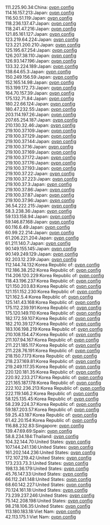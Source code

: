 111.225.90.34:China: [ovpn config](vpn/111_225_90_34.ovpn)  
114.16.157.213:Japan: [ovpn config](vpn/114_16_157_213.ovpn)  
116.50.51.119:Japan: [ovpn config](vpn/116_50_51_119.ovpn)  
118.236.137.47:Japan: [ovpn config](vpn/118_236_137_47.ovpn)  
118.241.47.216:Japan: [ovpn config](vpn/118_241_47_216.ovpn)  
121.85.161.127:Japan: [ovpn config](vpn/121_85_161_127.ovpn)  
123.219.64.224:Japan: [ovpn config](vpn/123_219_64_224.ovpn)  
123.221.200.210:Japan: [ovpn config](vpn/123_221_200_210.ovpn)  
125.195.67.254:Japan: [ovpn config](vpn/125_195_67_254.ovpn)  
126.207.38.110:Japan: [ovpn config](vpn/126_207_38_110.ovpn)  
126.93.147.196:Japan: [ovpn config](vpn/126_93_147_196.ovpn)  
133.32.224.189:Japan: [ovpn config](vpn/133_32_224_189.ovpn)  
138.64.65.3:Japan: [ovpn config](vpn/138_64_65_3.ovpn)  
150.249.156.59:Japan: [ovpn config](vpn/150_249_156_59.ovpn)  
152.165.14.98:Japan: [ovpn config](vpn/152_165_14_98.ovpn)  
153.199.172.73:Japan: [ovpn config](vpn/153_199_172_73.ovpn)  
164.70.157.39:Japan: [ovpn config](vpn/164_70_157_39.ovpn)  
175.132.71.84:Japan: [ovpn config](vpn/175_132_71_84.ovpn)  
180.22.66.124:Japan: [ovpn config](vpn/180_22_66_124.ovpn)  
180.47.232.55:Japan: [ovpn config](vpn/180_47_232_55.ovpn)  
203.114.197.26:Japan: [ovpn config](vpn/203_114_197_26.ovpn)  
207.65.254.187:Japan: [ovpn config](vpn/207_65_254_187.ovpn)  
210.130.32.46:Japan: [ovpn config](vpn/210_130_32_46.ovpn)  
219.100.37.109:Japan: [ovpn config](vpn/219_100_37_109.ovpn)  
219.100.37.129:Japan: [ovpn config](vpn/219_100_37_129.ovpn)  
219.100.37.144:Japan: [ovpn config](vpn/219_100_37_144.ovpn)  
219.100.37.16:Japan: [ovpn config](vpn/219_100_37_16.ovpn)  
219.100.37.169:Japan: [ovpn config](vpn/219_100_37_169.ovpn)  
219.100.37.172:Japan: [ovpn config](vpn/219_100_37_172.ovpn)  
219.100.37.176:Japan: [ovpn config](vpn/219_100_37_176.ovpn)  
219.100.37.193:Japan: [ovpn config](vpn/219_100_37_193.ovpn)  
219.100.37.22:Japan: [ovpn config](vpn/219_100_37_22.ovpn)  
219.100.37.223:Japan: [ovpn config](vpn/219_100_37_223.ovpn)  
219.100.37.3:Japan: [ovpn config](vpn/219_100_37_3.ovpn)  
219.100.37.86:Japan: [ovpn config](vpn/219_100_37_86.ovpn)  
219.100.37.87:Japan: [ovpn config](vpn/219_100_37_87.ovpn)  
219.100.37.96:Japan: [ovpn config](vpn/219_100_37_96.ovpn)  
36.54.222.215:Japan: [ovpn config](vpn/36_54_222_215.ovpn)  
58.3.238.36:Japan: [ovpn config](vpn/58_3_238_36.ovpn)  
59.133.158.94:Japan: [ovpn config](vpn/59_133_158_94.ovpn)  
59.146.87.168:Japan: [ovpn config](vpn/59_146_87_168.ovpn)  
60.116.6.49:Japan: [ovpn config](vpn/60_116_6_49.ovpn)  
60.99.22.214:Japan: [ovpn config](vpn/60_99_22_214.ovpn)  
61.206.221.204:Japan: [ovpn config](vpn/61_206_221_204.ovpn)  
61.211.140.7:Japan: [ovpn config](vpn/61_211_140_7.ovpn)  
90.149.155.145:Japan: [ovpn config](vpn/90_149_155_145.ovpn)  
90.149.249.129:Japan: [ovpn config](vpn/90_149_249_129.ovpn)  
92.203.12.239:Japan: [ovpn config](vpn/92_203_12_239.ovpn)  
112.144.74.132:Korea Republic of: [ovpn config](vpn/112_144_74_132.ovpn)  
112.186.38.252:Korea Republic of: [ovpn config](vpn/112_186_38_252.ovpn)  
114.206.120.229:Korea Republic of: [ovpn config](vpn/114_206_120_229.ovpn)  
118.43.196.237:Korea Republic of: [ovpn config](vpn/118_43_196_237.ovpn)  
121.150.203.83:Korea Republic of: [ovpn config](vpn/121_150_203_83.ovpn)  
121.151.152.230:Korea Republic of: [ovpn config](vpn/121_151_152_230.ovpn)  
121.162.5.4:Korea Republic of: [ovpn config](vpn/121_162_5_4.ovpn)  
125.141.43.168:Korea Republic of: [ovpn config](vpn/125_141_43_168.ovpn)  
175.112.239.191:Korea Republic of: [ovpn config](vpn/175_112_239_191.ovpn)  
175.120.149.110:Korea Republic of: [ovpn config](vpn/175_120_149_110.ovpn)  
182.172.59.107:Korea Republic of: [ovpn config](vpn/182_172_59_107.ovpn)  
182.210.39.127:Korea Republic of: [ovpn config](vpn/182_210_39_127.ovpn)  
183.106.198.219:Korea Republic of: [ovpn config](vpn/183_106_198_219.ovpn)  
210.108.154.47:Korea Republic of: [ovpn config](vpn/210_108_154_47.ovpn)  
211.107.94.167:Korea Republic of: [ovpn config](vpn/211_107_94_167.ovpn)  
211.221.185.117:Korea Republic of: [ovpn config](vpn/211_221_185_117.ovpn)  
211.228.76.191:Korea Republic of: [ovpn config](vpn/211_228_76_191.ovpn)  
218.150.7.173:Korea Republic of: [ovpn config](vpn/218_150_7_173.ovpn)  
218.237.169.81:Korea Republic of: [ovpn config](vpn/218_237_169_81.ovpn)  
219.249.117.35:Korea Republic of: [ovpn config](vpn/219_249_117_35.ovpn)  
220.120.181.35:Korea Republic of: [ovpn config](vpn/220_120_181_35.ovpn)  
220.92.233.217:Korea Republic of: [ovpn config](vpn/220_92_233_217.ovpn)  
221.165.187.178:Korea Republic of: [ovpn config](vpn/221_165_187_178.ovpn)  
222.102.236.213:Korea Republic of: [ovpn config](vpn/222_102_236_213.ovpn)  
222.119.146.2:Korea Republic of: [ovpn config](vpn/222_119_146_2.ovpn)  
58.125.135.45:Korea Republic of: [ovpn config](vpn/58_125_135_45.ovpn)  
58.239.224.37:Korea Republic of: [ovpn config](vpn/58_239_224_37.ovpn)  
59.187.203.57:Korea Republic of: [ovpn config](vpn/59_187_203_57.ovpn)  
59.25.43.187:Korea Republic of: [ovpn config](vpn/59_25_43_187.ovpn)  
61.42.20.154:Korea Republic of: [ovpn config](vpn/61_42_20_154.ovpn)  
116.88.232.83:Singapore: [ovpn config](vpn/116_88_232_83.ovpn)  
139.47.69.69:Spain: [ovpn config](vpn/139_47_69_69.ovpn)  
58.8.234.184:Thailand: [ovpn config](vpn/58_8_234_184.ovpn)  
104.32.144.70:United States: [ovpn config](vpn/104_32_144_70.ovpn)  
107.144.241.136:United States: [ovpn config](vpn/107_144_241_136.ovpn)  
161.202.144.236:United States: [ovpn config](vpn/161_202_144_236.ovpn)  
172.107.219.42:United States: [ovpn config](vpn/172_107_219_42.ovpn)  
173.233.73.3:United States: [ovpn config](vpn/173_233_73_3.ovpn)  
198.13.36.179:United States: [ovpn config](vpn/198_13_36_179.ovpn)  
45.76.147.33:United States: [ovpn config](vpn/45_76_147_33.ovpn)  
66.112.241.148:United States: [ovpn config](vpn/66_112_241_148.ovpn)  
68.60.142.227:United States: [ovpn config](vpn/68_60_142_227.ovpn)  
70.124.161.18:United States: [ovpn config](vpn/70_124_161_18.ovpn)  
73.239.237.246:United States: [ovpn config](vpn/73_239_237_246.ovpn)  
75.142.208.198:United States: [ovpn config](vpn/75_142_208_198.ovpn)  
98.218.106.35:United States: [ovpn config](vpn/98_218_106_35.ovpn)  
113.180.183.18:Viet Nam: [ovpn config](vpn/113_180_183_18.ovpn)  
42.113.175.1:Viet Nam: [ovpn config](vpn/42_113_175_1.ovpn)  
